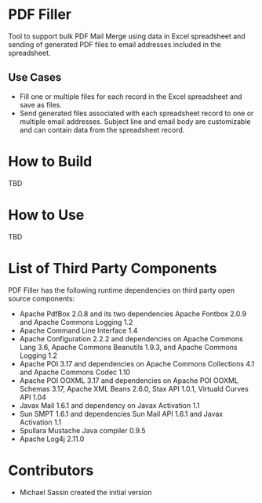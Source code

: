 # PDF Filler

Tool to support bulk PDF Mail Merge using data in Excel spreadsheet and sending of generated PDF files to email addresses included in the spreadsheet.

## Use Cases 

* Fill one or multiple files for each record in the Excel spreadsheet and save as files.
* Send generated files associated with each spreadsheet record to one or multiple email addresses. Subject line and email body are customizable and can contain data from the spreadsheet record.

# How to Build

TBD

# How to Use

TBD

# List of Third Party Components

PDF Filler has the following runtime dependencies on third party open source components:

* Apache PdfBox 2.0.8 and its two dependencies Apache Fontbox 2.0.9 and Apache Commons Logging 1.2
* Apache Command Line Interface 1.4
* Apache Configuration 2.2.2 and dependencies on Apache Commons Lang 3.6, Apache Commons Beanutils 1.9.3, and Apache Commons Logging 1.2
* Apache POI 3.17 and dependencies on Apache Commons Collections 4.1 and Apache Commons Codec 1.10
* Apache POI OOXML 3.17 and dependencies on Apache POI OOXML Schemas 3.17, Apache XML Beans 2.6.0, Stax API 1.0.1, Virtuald Curves API 1.04
* Javax Mail 1.6.1 and dependency on Javax Activation 1.1
* Sun SMPT 1.6.1 and dependencies Sun Mail API 1.6.1 and Javax Activation 1.1
* Spullara Mustache Java compiler 0.9.5
* Apache Log4j 2.11.0

# Contributors
* Michael Sassin created the initial version